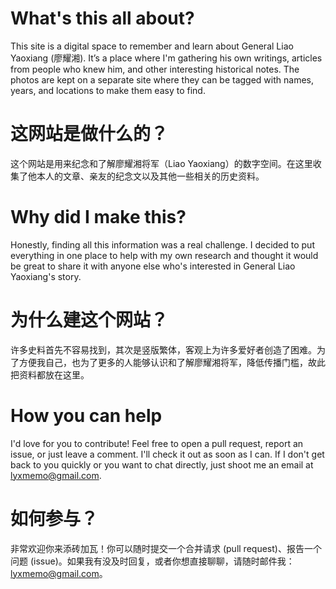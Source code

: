 # What's this all about?
This site is a digital space to remember and learn about General Liao Yaoxiang (廖耀湘). It’s a place where I'm gathering his own writings, articles from people who knew him, and other interesting historical notes. The photos are kept on a separate site where they can be tagged with names, years, and locations to make them easy to find.

# 这网站是做什么的？
这个网站是用来纪念和了解廖耀湘将军（Liao Yaoxiang）的数字空间。在这里收集了他本人的文章、亲友的纪念文以及其他一些相关的历史资料。

# Why did I make this?
Honestly, finding all this information was a real challenge. I decided to put everything in one place to help with my own research and thought it would be great to share it with anyone else who's interested in General Liao Yaoxiang's story.

# 为什么建这个网站？
许多史料首先不容易找到，其次是竖版繁体，客观上为许多爱好者创造了困难。为了方便我自己，也为了更多的人能够认识和了解廖耀湘将军，降低传播门槛，故此把资料都放在这里。

# How you can help
I'd love for you to contribute! Feel free to open a pull request, report an issue, or just leave a comment. I'll check it out as soon as I can. If I don't get back to you quickly or you want to chat directly, just shoot me an email at lyxmemo@gmail.com.

# 如何参与？
非常欢迎你来添砖加瓦！你可以随时提交一个合并请求 (pull request)、报告一个问题 (issue)。如果我有没及时回复，或者你想直接聊聊，请随时邮件我：lyxmemo@gmail.com。